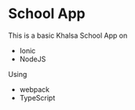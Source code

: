 # School App
This is a basic Khalsa School App on 
* Ionic 
* NodeJS 

Using

* webpack
* TypeScript

